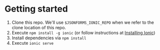 # Getting started

1. Clone this repo. 
   We'll use `$JSONFORMS_IONIC_REPO` when we refer to the clone location of this repo. 
2. Execute `npm install -g ionic` (or follow instructions at [Installing Ionic](https://ionicframework.com/docs/intro/installation/))
3. Install dependencies via `npm install`
4. Execute `ionic serve`
